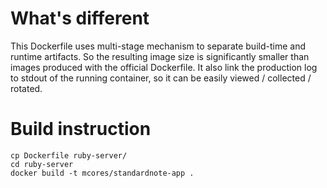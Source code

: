 # What's different

This Dockerfile uses multi-stage mechanism to separate build-time and runtime artifacts.
So the resulting image size is significantly smaller than images produced with the official Dockerfile.
It also link the production log to stdout of the running container, so it can be easily viewed / collected / rotated.

# Build instruction

```shell
cp Dockerfile ruby-server/
cd ruby-server
docker build -t mcores/standardnote-app .
```

